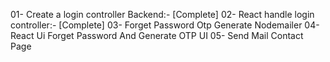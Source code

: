 01- Create a login controller Backend:- [Complete]
02- React handle login controller:- [Complete]
03- Forget Password Otp Generate Nodemailer 
04- React Ui Forget Password And Generate OTP  UI
05- Send Mail Contact Page